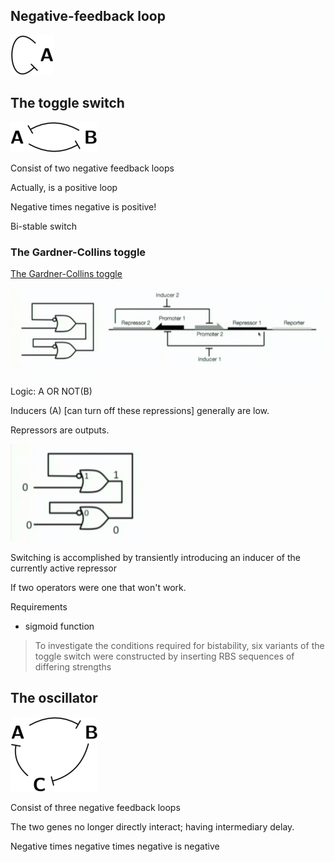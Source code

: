 ## Negative-feedback loop

![Negative-feedback loop](https://github.com/GreshnovaSasha/SynBio/blob/master/Negative-feedback%20loop.png)

## The toggle switch 

![Togggle switch](https://github.com/GreshnovaSasha/SynBio/blob/master/Toggle%20switch.png)

Consist of two negative feedback loops

Actually, is a positive loop

Negative times negative is positive!

Bi-stable switch

### The Gardner-Collins toggle

[The Gardner-Collins toggle](http://sci-hub.tw/10.1038/35002131)

![The Garden-Collins toggle](https://github.com/GreshnovaSasha/SynBio/blob/master/Garden%20Collins%20toggle%20switch.png)

Logic: A OR NOT(B)

Inducers (A) [can turn off these repressions] generally are low.

Repressors are outputs. 

![logic for the toggle](https://github.com/GreshnovaSasha/SynBio/blob/master/the%20toggle%20switch%20logic.png)

Switching is accomplished by transiently introducing an inducer of the currently active repressor

If two operators were one that won't work.

Requirements 
* sigmoid function

> To investigate the conditions required for bistability, six variants of the toggle switch were constructed by inserting RBS sequences 
> of differing strengths

## The oscillator

![Oscillator](https://github.com/GreshnovaSasha/SynBio/blob/master/Oscillator.png)

Consist of three negative feedback loops

The two genes no longer directly interact; having intermediary delay. 

Negative times negative times negative is negative
